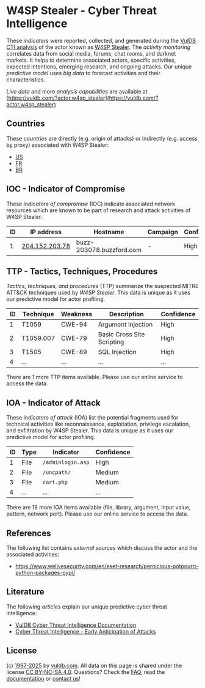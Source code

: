 # W4SP Stealer - Cyber Threat Intelligence

These _indicators_ were reported, collected, and generated during the [VulDB CTI analysis](https://vuldb.com/?kb.cti) of the actor known as [W4SP Stealer](https://vuldb.com/?actor.w4sp_stealer). The _activity monitoring_ correlates data from social media, forums, chat rooms, and darknet markets. It helps to determine associated actors, specific activities, expected intentions, emerging research, and ongoing attacks. Our unique _predictive model_ uses _big data_ to forecast activities and their characteristics.

_Live data_ and more _analysis capabilities_ are available at [https://vuldb.com/?actor.w4sp_stealer](https://vuldb.com/?actor.w4sp_stealer)

## Countries

These _countries_ are directly (e.g. origin of attacks) or indirectly (e.g. access by proxy) associated with W4SP Stealer:

* [US](https://vuldb.com/?country.us)
* [FR](https://vuldb.com/?country.fr)
* [BR](https://vuldb.com/?country.br)

## IOC - Indicator of Compromise

These _indicators of compromise_ (IOC) indicate associated network resources which are known to be part of research and attack activities of W4SP Stealer.

ID | IP address | Hostname | Campaign | Confidence
-- | ---------- | -------- | -------- | ----------
1 | [204.152.203.78](https://vuldb.com/?ip.204.152.203.78) | buzz-203078.buzzford.com | - | High

## TTP - Tactics, Techniques, Procedures

_Tactics, techniques, and procedures_ (TTP) summarize the suspected MITRE ATT&CK techniques used by _W4SP Stealer_. This data is unique as it uses our predictive model for actor profiling.

ID | Technique | Weakness | Description | Confidence
-- | --------- | -------- | ----------- | ----------
1 | T1059 | CWE-94 | Argument Injection | High
2 | T1059.007 | CWE-79 | Basic Cross Site Scripting | High
3 | T1505 | CWE-89 | SQL Injection | High
4 | ... | ... | ... | ...

There are 1 more TTP items available. Please use our online service to access the data.

## IOA - Indicator of Attack

These _indicators of attack_ (IOA) list the potential fragments used for technical activities like reconnaissance, exploitation, privilege escalation, and exfiltration by W4SP Stealer. This data is unique as it uses our predictive model for actor profiling.

ID | Type | Indicator | Confidence
-- | ---- | --------- | ----------
1 | File | `/adminlogin.asp` | High
2 | File | `/uncpath/` | Medium
3 | File | `cart.php` | Medium
4 | ... | ... | ...

There are 18 more IOA items available (file, library, argument, input value, pattern, network port). Please use our online service to access the data.

## References

The following list contains _external sources_ which discuss the actor and the associated activities:

* https://www.welivesecurity.com/en/eset-research/pernicious-potpourri-python-packages-pypi/

## Literature

The following _articles_ explain our unique predictive cyber threat intelligence:

* [VulDB Cyber Threat Intelligence Documentation](https://vuldb.com/?kb.cti)
* [Cyber Threat Intelligence - Early Anticipation of Attacks](https://www.scip.ch/en/?labs.20201022)

## License

(c) [1997-2025](https://vuldb.com/?kb.changelog) by [vuldb.com](https://vuldb.com/?kb.about). All data on this page is shared under the license [CC BY-NC-SA 4.0](https://creativecommons.org/licenses/by-nc-sa/4.0/). Questions? Check the [FAQ](https://vuldb.com/?kb.faq), read the [documentation](https://vuldb.com/?kb) or [contact us](https://vuldb.com/?contact)!
